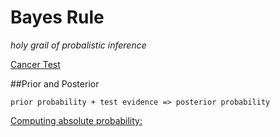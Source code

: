 # Bayes Rule

*holy grail of probalistic inference*

[Cancer Test](https://github.com/jpalmerr/Udacity-machine-learning/blob/master/public/CancerTest.png)

##Prior and Posterior

`prior probability + test evidence => posterior probability`

[Computing absolute probability:](https://github.com/jpalmerr/Udacity-machine-learning/blob/master/public/PriorPosterior.png)
